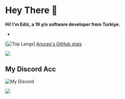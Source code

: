 # Hey There 👋 

**Hi! I'm Ediz, a 19 y/o software developer from Turkiye.**

-

[![Top Langs](https://github-readme-stats.vercel.app/api/top-langs/?username=l1ve709XXD&layout=compact&theme=tokyonight)]  [Anurag's GitHub stats](https://github-readme-stats.vercel.app/api?username=l1ve709XXD&show_icons=true&theme=radical)


<picture>
  <source srcset="https://skillicons.dev/icons?i=js,html,css,cpp,cs,nodejs,react,py,sqlite,vscode,linux,kali" media="(prefers-color-scheme: dark)">
  <img src="https://skillicons.dev/icons?i=js,html,css,cpp,cs,nodejs,react,py,sqlite,vscode,linux,kali">
</picture>





## My Discord Acc
![My Discord](https://lantern.rest/api/v1/users/794909914760871967?svg=1&theme=dark&borderRadius=2&hideActivity=1&hideStatus=0)

<img src="https://komarev.com/ghpvc/?username=l1ve709XXD&color=15171a">
